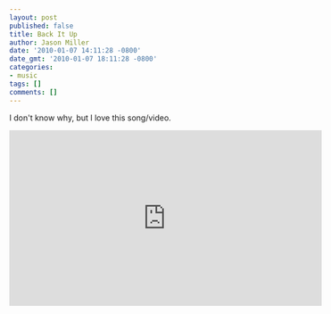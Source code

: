 ```yaml
---
layout: post
published: false
title: Back It Up
author: Jason Miller
date: '2010-01-07 14:11:28 -0800'
date_gmt: '2010-01-07 18:11:28 -0800'
categories:
- music
tags: []
comments: []
---
```


I don't know why, but I love this song/video.

<iframe width="560" height="315" src="https://www.youtube.com/embed/w81jPa1WG88" frameborder="0" allowfullscreen></iframe>
